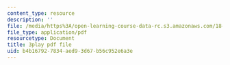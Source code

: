 ```yaml
---
content_type: resource
description: ''
file: /media/https%3A/open-learning-course-data-rc.s3.amazonaws.com/18-01sc-single-variable-calculus-fall-2010/b4b167927834aed93d67b56c952e6a3e_aeXp1zC6Hls.pdf
file_type: application/pdf
resourcetype: Document
title: 3play pdf file
uid: b4b16792-7834-aed9-3d67-b56c952e6a3e
---
```

